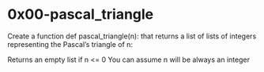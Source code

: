 # 0x00-pascal_triangle
Create a function def pascal_triangle(n): that returns a list of lists of integers representing the Pascal’s triangle of n:

Returns an empty list if n <= 0
You can assume n will be always an integer